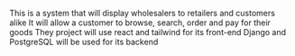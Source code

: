 This is a system that will display wholesalers to retailers and customers alike
It will allow a customer to browse, search, order and pay for their goods
They project will use react and tailwind for its front-end
Django and PostgreSQL will be used for its backend
